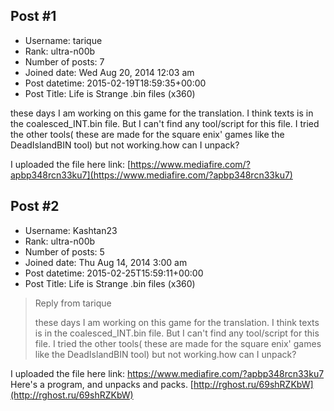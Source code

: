 ## Post #1
- Username: tarique
- Rank: ultra-n00b
- Number of posts: 7
- Joined date: Wed Aug 20, 2014 12:03 am
- Post datetime: 2015-02-19T18:59:35+00:00
- Post Title: Life is Strange .bin files (x360)

these days I am working on this game for the translation. I think texts is in the coalesced_INT.bin file. But I can't find any tool/script for this file. I tried the other tools( these are made for the square enix' games like the DeadIslandBIN tool) but not working.how can I unpack?

I uploaded the file 
here link: [https://www.mediafire.com/?apbp348rcn33ku7](https://www.mediafire.com/?apbp348rcn33ku7)
## Post #2
- Username: Kashtan23
- Rank: ultra-n00b
- Number of posts: 5
- Joined date: Thu Aug 14, 2014 3:00 am
- Post datetime: 2015-02-25T15:59:11+00:00
- Post Title: Life is Strange .bin files (x360)

> Reply from tarique
>
> these days I am working on this game for the translation. I think texts is in the coalesced_INT.bin file. But I can't find any tool/script for this file. I tried the other tools( these are made for the square enix' games like the DeadIslandBIN tool) but not working.how can I unpack?

I uploaded the file 
here link: https://www.mediafire.com/?apbp348rcn33ku7
Here's a program, and unpacks and packs. [http://rghost.ru/69shRZKbW](http://rghost.ru/69shRZKbW)
